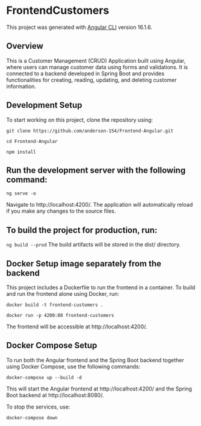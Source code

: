 # FrontendCustomers

This project was generated with [Angular CLI](https://github.com/angular/angular-cli) version 16.1.6.

## Overview

This is a Customer Management (CRUD) Application built using Angular, where users can manage customer data using forms and validations. It is connected to a backend developed in Spring Boot and provides functionalities for creating, reading, updating, and deleting customer information.

## Development Setup

To start working on this project, clone the repository using:

`git clone https://github.com/anderson-154/Frontend-Angular.git`

`cd Frontend-Angular`

`npm install`

## Run the development server with the following command:
`ng serve -o`

Navigate to http://localhost:4200/. The application will automatically reload if you make any changes to the source files.


## To build the project for production, run:

`ng build --prod`
The build artifacts will be stored in the dist/ directory.

## Docker Setup image separately from the backend
This project includes a Dockerfile to run the frontend in a container. To build and run the frontend alone using Docker, run:

`docker build -t frontend-customers .`

`docker run -p 4200:80 frontend-customers`

The frontend will be accessible at http://localhost:4200/.

## Docker Compose Setup
To run both the Angular frontend and the Spring Boot backend together using Docker Compose, use the following commands:

`docker-compose up --build -d`

This will start the Angular frontend at http://localhost:4200/ and the Spring Boot backend at http://localhost:8080/.

To stop the services, use:

`docker-compose down`
